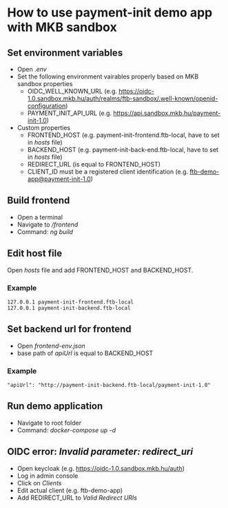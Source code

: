 # How to use payment-init demo app with MKB sandbox

## Set environment variables

* Open *.env*
* Set the following environment vairables properly based on MKB sandbox properties
  * OIDC_WELL_KNOWN_URL (e.g. https://oidc-1.0.sandbox.mkb.hu/auth/realms/ftb-sandbox/.well-known/openid-configuration)
  * PAYMENT_INIT_API_URL (e.g. https://api.sandbox.mkb.hu/payment-init-1.0)
* Custom properties
  * FRONTEND_HOST (e.g. payment-init-frontend.ftb-local, have to set in *hosts* file)
  * BACKEND_HOST (e.g. payment-init-back-end.ftb-local, have to set in *hosts* file)
  * REDIRECT_URL (is equal to FRONTEND_HOST)
  * CLIENT_ID must be a registered client identification (e.g. ftb-demo-app@payment-init-1.0)

## Build frontend

* Open a terminal
* Navigate to */frontend*
* Command: *ng build*

## Edit host file

Open *hosts* file and add FRONTEND_HOST and BACKEND_HOST.

### Example

```hosts file
127.0.0.1 payment-init-frontend.ftb-local
127.0.0.1 payment-init-backend.ftb-local
```

## Set backend url for frontend

* Open *frontend-env.json*
* base path of *apiUrl* is equal to BACKEND_HOST

### Example

```frontend environment
"apiUrl": "http://payment-init-backend.ftb-local/payment-init-1.0"
```

## Run demo application

* Navigate to root folder
* Command: *docker-compose up -d*

## OIDC error: *Invalid parameter: redirect_uri*

* Open keycloak (e.g. https://oidc-1.0.sandbox.mkb.hu/auth)
* Log in admin console
* Click on *Clients*
* Edit actual client (e.g. ftb-demo-app)
* Add REDIRECT_URL to *Valid Redirect URIs*